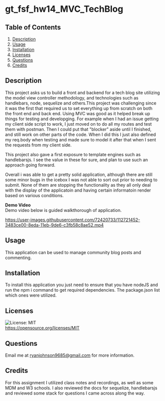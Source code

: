 # gt_fsf_hw14_MVC_TechBlog

## Table of Contents
1. [Description](#Description)
3. [Usage](#Usage)
4. [Installation](#Installation)
5. [Licenses](#Licenses)
6. [Questions](#Questions)
7. [Credits](#Credits)

## Description
This project asks us to build a front and backend for a tech blog site utilizing the model view controller methodology, and technologies such as handlebars, node, sequelize and others.This project was challenging since it was the first that required us to set everything up from scratch on both the front end and back end. Using MVC was good as it helped break up things for testing and developging. For example when I had an issue getting my client side script to work, I just moved on to do all my routes and test them with postman. Then I could put that "blocker" aside until I finished, and still work on other parts of the code. When I did this I just also defined my req.body when testing and made sure to model it after that when I sent the requests from my client side. 

This project also gave a first exposure to template engines such as handlebarsjs. I see the value in these for sure, and plan to use such an approach going forward. 

Overall i was able to get a pretty solid application, although there are still some minor bugs in the icebox I was not able to sort out prior to needing to submit. None of them are stopping the functionality as they all only deal with the display of the applicatoin and having certain informatoin render based on various conditions. 

**Demo Video**  
Demo video below is guided walkthorough of application. 

https://user-images.githubusercontent.com/72420733/112721452-3483ce00-8eda-11eb-9de6-c3fb58c8ae52.mp4


## Usage
This application can be used to manage community blog posts and commenting. 

## Installation
To install this application you just need to ensure that you have nodeJS and run the npm i command to get required dependencies. The package.json list which ones were utilized.

## Licenses
![License: MIT](https://img.shields.io/badge/License-MIT-yellow.svg)  
https://opensource.org/licenses/MIT

## Questions
Email me at ryanjohnson9685@gmail.com for more information.

## Credits
For this assignment I utilized class notes and recordings, as well as some MDM and W3 schools. I also reviewed the docs for sequelize, handlebarsjs and reviewed some stack for questions I came across along the way.

